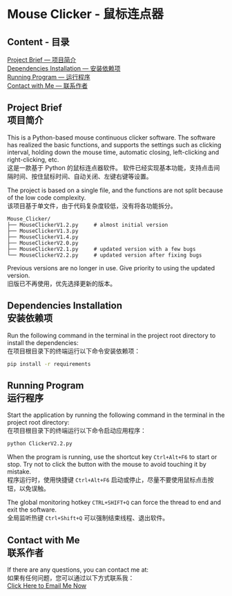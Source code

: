 # Mouse Clicker - 鼠标连点器
## Content - 目录
[Project Brief — 项目简介](#project-brief-br-项目简介) </br>
[Dependencies Installation — 安装依赖项](#dependencies-installation-br-安装依赖项) </br>
[Running Program — 运行程序](#运行程序-br-running-program) </br>
[Contact with Me — 联系作者](#联系作者-br-contact-with-me)

## Project Brief </br> 项目简介
This is a Python-based mouse continuous clicker software.
The software has realized the basic functions, and supports the settings such as clicking interval,
holding down the mouse time, automatic closing, left-clicking and right-clicking, etc.
</br>
这是一款基于 Python 的鼠标连点器软件。
软件已经实现基本功能，支持点击间隔时间、按住鼠标时间、自动关闭、左键右键等设置。

The project is based on a single file, and the functions are not split because of the low code complexity.
</br>
该项目基于单文件，由于代码复杂度较低，没有将各功能拆分。
```text
Mouse_Clicker/
├── MouseClickerV1.2.py     # almost initial version
├── MouseClickerV1.3.py
├── MouseClickerV1.4.py
├── MouseClickerV2.0.py
├── MouseClickerV2.1.py     # updated version with a few bugs
└── MouseClickerV2.2.py     # updated version after fixing bugs
```
Previous versions are no longer in use. Give priority to using the updated version.
</br>
旧版已不再使用，优先选择更新的版本。

## Dependencies Installation </br> 安装依赖项
Run the following command in the terminal in the project root directory to install the dependencies:
</br>
在项目根目录下的终端运行以下命令安装依赖项：
```bash
pip install -r requirements
```

## Running Program </br> 运行程序
Start the application by running the following command in the terminal in the project root directory:
</br>
在项目根目录下的终端运行以下命令启动应用程序：
```bash
python ClickerV2.2.py
```
When the program is running, use the shortcut key `Ctrl+Alt+F6` to start or stop.
Try not to click the button with the mouse to avoid touching it by mistake.
</br>
程序运行时，使用快捷键 `Ctrl+Alt+F6` 启动或停止，尽量不要使用鼠标点击按钮，以免误触。

The global monitoring hotkey `CTRL+SHIFT+Q` can force the thread to end and exit the software.
</br>
全局监听热键 `Ctrl+Shift+Q` 可以强制结束线程、退出软件。

## Contact with Me </br> 联系作者
If there are any questions, you can contact me at:</br>
如果有任何问题，您可以通过以下方式联系我：</br>
[Click Here to Email Me Now](mailto:jupiterlyr@foxmail.com)
